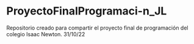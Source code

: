 # ProyectoFinalProgramaci-n_JL
Repositorio creado para compartir el proyecto final de programación del colegio Isaac Newton.
31/10/22
